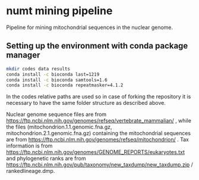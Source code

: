 # numt mining pipeline
Pipeline for mining mitochondrial sequences in the nuclear genome.

Setting up the environment with conda package manager
---
```bash
mkdir codes data results
conda install -c bioconda last=1219
conda install -c bioconda samtools=1.6
conda install -c bioconda repeatmasker=4.1.2
```
In the codes relative paths are used so in case of forking the repository it is necessary to have the same folder structure as described above.

Nuclear genome sequence files are from
https://ftp.ncbi.nlm.nih.gov/genomes/refseq/vertebrate_mammalian/ , while the files (mitochondrion.1.1.genomic.fna.gz, mitochondrion.2.1.genomic.fna.gz) containing the mitochondrial sequences are from https://ftp.ncbi.nlm.nih.gov/genomes/refseq/mitochondrion/ . Tax  information is from https://ftp.ncbi.nlm.nih.gov/genomes/GENOME_REPORTS/eukaryotes.txt and phylogenetic ranks are from https://ftp.ncbi.nlm.nih.gov/pub/taxonomy/new_taxdump/new_taxdump.zip / rankedlineage.dmp.